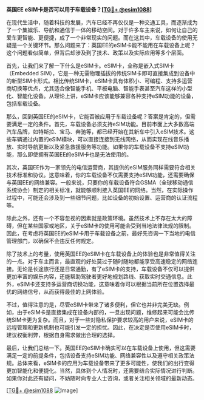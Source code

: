 **英国EE eSIM卡是否可以用于车载设备？[[TG💪+ @esim1088](https://t.me/s/esim1088)]**

在现代生活中，随着科技的发展，汽车已经不再仅仅是一种交通工具，而逐渐成为了一个集娱乐、导航和通信于一体的移动空间。对于许多车主来说，如何让自己的爱车更智能、更便捷，成了一个非常现实的问题。而在这其中，车载设备的使用无疑是一个关键环节。那么问题来了：英国EE的eSIM卡能不能用在车载设备上呢？这个问题看似简单，但背后却涉及到了技术、政策以及实际应用等多个层面。

首先，让我们来了解一下什么是eSIM卡。eSIM卡，全称是嵌入式SIM卡（Embedded SIM），它是一种无需物理插拔的传统SIM卡即可直接集成到设备中的新型SIM卡形式。相比传统SIM卡，eSIM卡具有体积小、可编程、支持多运营商切换等优点，尤其适合像智能手机、平板电脑、智能手表甚至汽车这样的小型化、智能化设备。从理论上讲，eSIM卡应该能够兼容各种支持eSIM功能的设备，包括车载设备。

那么，回到英国EE的eSIM卡，它能否被应用于车载设备呢？答案是肯定的，但需要满足一定的条件。首先，车载设备必须支持eSIM功能。目前市面上大多数高端汽车品牌，如特斯拉、宝马、奔驰等，都已经开始在其新车中引入eSIM技术。这些车辆通过内置的eSIM模块，可以直接连接到无线网络，从而实现在线音乐播放、实时导航更新以及紧急救援服务等功能。如果你的车载设备不支持eSIM功能，那么即使拥有英国EE的eSIM卡也是无法使用的。

其次，英国EE作为一家领先的电信运营商，其提供的eSIM服务同样需要符合相关技术标准和协议。这意味着，你的车载设备不仅需要支持eSIM功能，还需要确保与英国EE的网络兼容。一般来说，只要你的车载设备符合GSMA（全球移动通信系统协会）制定的相关标准，就能够顺利接入英国EE的网络。当然，在实际操作过程中，可能还会涉及到一些细节问题，比如设备的初始设置、运营商的认证流程等。

除此之外，还有一个不容忽视的因素就是政策环境。虽然技术上不存在太大的障碍，但在某些国家或地区，关于eSIM卡的使用可能会受到当地法律法规的限制。因此，在考虑将英国EE的eSIM卡用于车载设备之前，最好先咨询一下当地的电信管理部门，以确保不会违反任何规定。

除了技术上的考量，使用英国EE的eSIM卡在车载设备上的体验也是非常值得关注的一点。对于车主而言，最直观的好处莫过于随时随地都能享受高速稳定的网络连接。无论是长途旅行还是日常通勤，有了eSIM卡的支持，车载设备不仅可以提供更加丰富的娱乐内容，还能帮助驾驶者更好地规划路线、获取实时交通信息。此外，eSIM卡还支持多运营商切换功能，这意味着你可以根据当前所在位置选择最优的网络信号，从而获得最佳的上网体验。

不过，值得注意的是，尽管eSIM卡带来了诸多便利，但它也并非完美无缺。例如，由于eSIM卡是直接集成在设备内部的，一旦出现问题，维修起来可能会比传统SIM卡更为复杂。而且，对于一些对隐私保护要求较高的用户来说，eSIM卡的远程管理和更新机制也可能引发一定的担忧。因此，在决定是否使用eSIM卡时，建议权衡利弊，根据自身需求做出合理的选择。

最后，让我们总结一下。英国EE的eSIM卡确实可以在车载设备上使用，但这需要满足一定的前提条件，包括设备支持eSIM功能、网络兼容性以及遵守相关政策法规。总体来看，eSIM卡的应用为车载设备带来了更多可能性，使我们的出行变得更加智能化和便捷化。当然，具体到个人情况时，还需要结合实际情况进行判断。如果你对此还有疑问，不妨随时向专业人士咨询，或者关注相关领域的最新动态。

[[TG💪+ @esim1088](https://t.me/s/esim1088) ![Image](https://i.postimg.cc/4NQfJmqS/Snipaste-2025-05-13-00-14-12.png)]